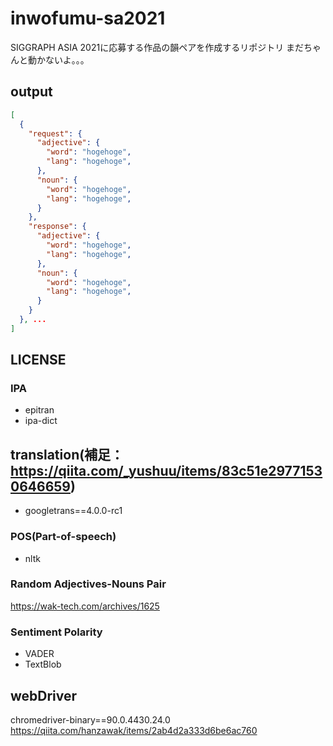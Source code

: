 # inwofumu-sa2021
SIGGRAPH ASIA 2021に応募する作品の韻ペアを作成するリポジトリ
まだちゃんと動かないよ。。。

## output

```.json
[
  {
    "request": {
      "adjective": {
        "word": "hogehoge",
        "lang": "hogehoge",
      },
      "noun": {
        "word": "hogehoge",
        "lang": "hogehoge",
      }
    },
    "response": {
      "adjective": {
        "word": "hogehoge",
        "lang": "hogehoge",
      },
      "noun": {
        "word": "hogehoge",
        "lang": "hogehoge",
      }
    }
  }, ...
]
```

## LICENSE
### IPA
* epitran
* ipa-dict
## translation(補足：https://qiita.com/_yushuu/items/83c51e29771530646659)
* googletrans==4.0.0-rc1

### POS(Part-of-speech)
* nltk

### Random Adjectives-Nouns Pair
https://wak-tech.com/archives/1625

### Sentiment Polarity
* VADER
* TextBlob

## webDriver
chromedriver-binary==90.0.4430.24.0
https://qiita.com/hanzawak/items/2ab4d2a333d6be6ac760
